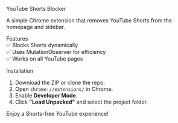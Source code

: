 YouTube Shorts Blocker 

A simple Chrome extension that removes YouTube Shorts from the homepage and sidebar.

Features    
✅ Blocks Shorts dynamically  
✅ Uses MutationObserver for efficiency  
✅ Works on all YouTube pages  

Installation
1. Download the ZIP or clone the repo: 
2. Open `chrome://extensions/` in Chrome.  
3. Enable **Developer Mode**.  
4. Click **"Load Unpacked"** and select the project folder.  

Enjoy a Shorts-free YouTube experience! 
